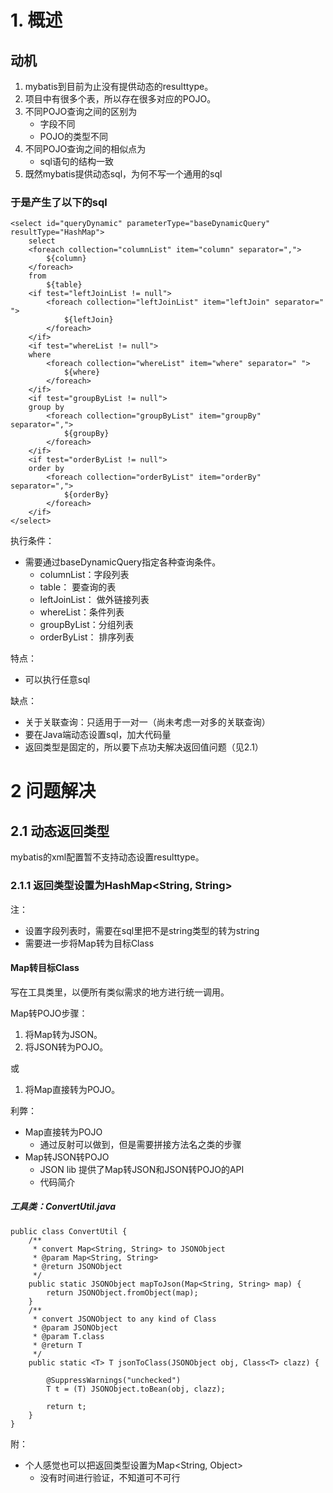 # 1. 概述
## 动机
1. mybatis到目前为止没有提供动态的resulttype。
2. 项目中有很多个表，所以存在很多对应的POJO。
3. 不同POJO查询之间的区别为
    + 字段不同
    + POJO的类型不同
4. 不同POJO查询之间的相似点为
    + sql语句的结构一致
5. 既然mybatis提供动态sql，为何不写一个通用的sql
### 于是产生了以下的sql
```
<select id="queryDynamic" parameterType="baseDynamicQuery" resultType="HashMap">
    select
    <foreach collection="columnList" item="column" separator=",">
        ${column}
    </foreach>
    from
        ${table}
    <if test="leftJoinList != null">
        <foreach collection="leftJoinList" item="leftJoin" separator=" ">
            ${leftJoin}
        </foreach>
    </if>
    <if test="whereList != null">
    where
        <foreach collection="whereList" item="where" separator=" ">
            ${where}
        </foreach>
    </if>
    <if test="groupByList != null">
    group by
        <foreach collection="groupByList" item="groupBy" separator=",">
            ${groupBy}
        </foreach>
    </if>
    <if test="orderByList != null">
    order by
        <foreach collection="orderByList" item="orderBy" separator=",">
            ${orderBy}
        </foreach>
    </if>
</select>
```
执行条件：
+ 需要通过baseDynamicQuery指定各种查询条件。
    + columnList：字段列表
    + table： 要查询的表
    + leftJoinList： 做外链接列表
    + whereList：条件列表
    + groupByList：分组列表
    + orderByList： 排序列表

特点：
+ 可以执行任意sql

缺点：
+ 关于关联查询：只适用于一对一（尚未考虑一对多的关联查询）
+ 要在Java端动态设置sql，加大代码量
+ 返回类型是固定的，所以要下点功夫解决返回值问题（见2.1）
# 2 问题解决
## 2.1 动态返回类型
mybatis的xml配置暂不支持动态设置resulttype。
### 2.1.1 返回类型设置为HashMap<String, String>
注：
+ 设置字段列表时，需要在sql里把不是string类型的转为string
+ 需要进一步将Map转为目标Class
#### Map转目标Class
写在工具类里，以便所有类似需求的地方进行统一调用。

Map转POJO步骤：
1. 将Map转为JSON。
2. 将JSON转为POJO。

或

1. 将Map直接转为POJO。

利弊：
+ Map直接转为POJO
    + 通过反射可以做到，但是需要拼接方法名之类的步骤
+ Map转JSON转POJO
    + JSON lib 提供了Map转JSON和JSON转POJO的API
    + 代码简介
##### 工具类：ConvertUtil.java
```
public class ConvertUtil {
    /**
     * convert Map<String, String> to JSONObject
     * @param Map<String, String>
     * @return JSONObject
     */
    public static JSONObject mapToJson(Map<String, String> map) {
    	return JSONObject.fromObject(map);
    }
    /**
     * convert JSONObject to any kind of Class
     * @param JSONObject
     * @param T.class
     * @return T
     */
    public static <T> T jsonToClass(JSONObject obj, Class<T> clazz) {
    	
    	@SuppressWarnings("unchecked")
		T t = (T) JSONObject.toBean(obj, clazz);
    	
    	return t;
    }
}
```
附：
+ 个人感觉也可以把返回类型设置为Map<String, Object>
    + 没有时间进行验证，不知道可不可行
